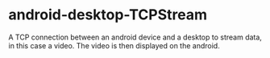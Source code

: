 # android-desktop-TCPStream
A TCP connection between an android device and a desktop to stream data, in this case a video. The video is then displayed on the android.

